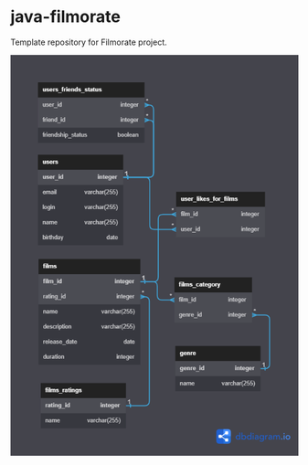 # java-filmorate

Template repository for Filmorate project.

![Diagramm SQL filmorate](https://github.com/sigmaclap/java-filmorate/blob/add-database/db.png)
